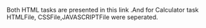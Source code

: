  Both HTML tasks are presented in this link .And for Calculator task HTMLFile, CSSFile,JAVASCRIPTFile were seperated.
